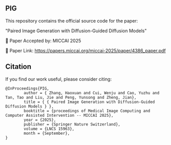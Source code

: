 ## PIG

This repository contains the official source code for the paper:

"Paired Image Generation with Diffusion-Guided Diffusion Models"

📄 Paper Accepted by: MICCAI 2025

🔗 Paper Link: https://papers.miccai.org/miccai-2025/paper/4386_paper.pdf



## Citation

If you find our work useful, please consider citing:

```
@InProceedings{PIG,
        author = { Zhang, Haoxuan and Cui, Wenju and Cao, Yuzhu and Tan, Tao and Liu, Jie and Peng, Yunsong and Zheng, Jian},
        title = { { Paired Image Generation with Diffusion-Guided Diffusion Models } },
        booktitle = {proceedings of Medical Image Computing and Computer Assisted Intervention -- MICCAI 2025},
        year = {2025},
        publisher = {Springer Nature Switzerland},
        volume = {LNCS 15963},
        month = {September},
}
```

